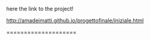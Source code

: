 
here the link to the project!

http://amadeimatti.github.io/progettofinale/iniziale.html

====================
